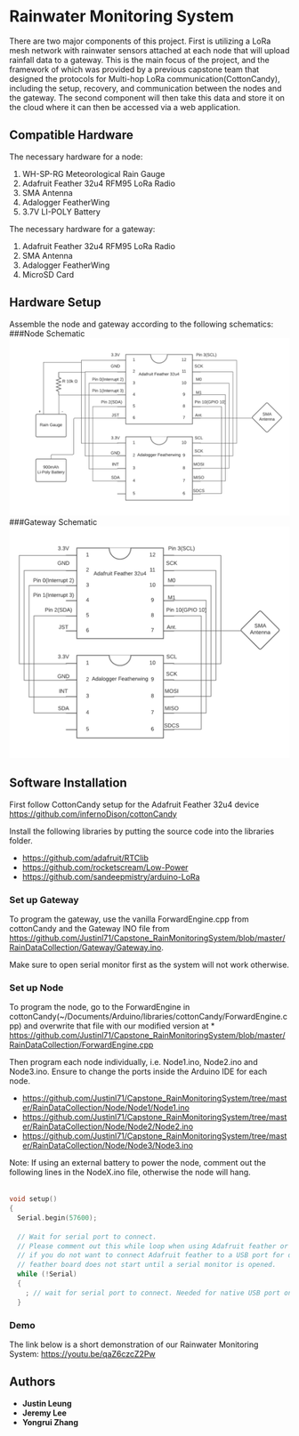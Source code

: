 # Rainwater Monitoring System 

There are two major components of this project. First is utilizing a LoRa mesh network with rainwater sensors attached at each node that will upload rainfall data to a gateway. This is the main focus of the project, and the framework of which was provided by a previous capstone team that designed the protocols for Multi-hop LoRa communication(CottonCandy), including the setup, recovery, and communication between the nodes and the gateway. The second component will then take this data and store it on the cloud where it can then be accessed via a web application.

## Compatible Hardware

The necessary hardware for a node:
1. WH-SP-RG Meteorological Rain Gauge
2. Adafruit Feather 32u4 RFM95 LoRa Radio
3. SMA Antenna
4. Adalogger FeatherWing 
5. 3.7V LI-POLY Battery

The necessary hardware for a gateway:
1. Adafruit Feather 32u4 RFM95 LoRa Radio
2. SMA Antenna
3. Adalogger FeatherWing 
4. MicroSD Card

## Hardware Setup

Assemble the node and gateway according to the following schematics:
###Node Schematic
![Node Schematic](https://github.com/Justinl71/Capstone_RainMonitoringSystem/blob/master/nodeDiagram.png)
###Gateway Schematic
![Gateway Schematic](https://github.com/Justinl71/Capstone_RainMonitoringSystem/blob/master/gatewayDiagram.png)


## Software Installation

First follow CottonCandy setup for the Adafruit Feather 32u4 device 
https://github.com/infernoDison/cottonCandy 

Install the following libraries by putting the source code into the libraries folder.
* https://github.com/adafruit/RTClib
* https://github.com/rocketscream/Low-Power
* https://github.com/sandeepmistry/arduino-LoRa


### Set up Gateway
To program the gateway, use the vanilla ForwardEngine.cpp from cottonCandy
and the Gateway INO file from https://github.com/Justinl71/Capstone_RainMonitoringSystem/blob/master/RainDataCollection/Gateway/Gateway.ino.

Make sure to open serial monitor first as the system will not work otherwise.

### Set up Node
To program the node, go to the ForwardEngine in cottonCandy(~/Documents/Arduino/libraries/cottonCandy/ForwardEngine.cpp) and overwrite that file with our modified version at * https://github.com/Justinl71/Capstone_RainMonitoringSystem/blob/master/RainDataCollection/ForwardEngine.cpp

Then program each node individually, i.e. Node1.ino, Node2.ino and Node3.ino. Ensure to change the ports inside the Arduino IDE for each node.
* https://github.com/Justinl71/Capstone_RainMonitoringSystem/tree/master/RainDataCollection/Node/Node1/Node1.ino
* https://github.com/Justinl71/Capstone_RainMonitoringSystem/tree/master/RainDataCollection/Node/Node2/Node2.ino
* https://github.com/Justinl71/Capstone_RainMonitoringSystem/tree/master/RainDataCollection/Node/Node3/Node3.ino

Note: If using an external battery to power the node, comment out the following lines in the NodeX.ino file, otherwise the node will hang.

```cpp

void setup()
{
  Serial.begin(57600);

  // Wait for serial port to connect.
  // Please comment out this while loop when using Adafruit feather or other ATmega32u4 boards 
  // if you do not want to connect Adafruit feather to a USB port for debugging. Otherwise, the
  // feather board does not start until a serial monitor is opened.
  while (!Serial)
  {
    ; // wait for serial port to connect. Needed for native USB port only
  }
```

### Demo 
The link below is a short demonstration of our Rainwater Monitoring System:
https://youtu.be/qaZ6czcZ2Pw


## Authors
* **Justin Leung**
* **Jeremy Lee**
* **Yongrui Zhang**
